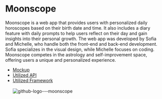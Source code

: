 # Moonscope

Moonscope is a web app that provides users with personalized daily horoscopes based on their birth date and time. It also includes a diary feature with daily prompts to help users reflect on their day and gain insights into their personal growth. The web app was developed by Sofia and Michelle, who handle both the front-end and back-end development. Sofia specializes in the visual design, while Michelle focuses on coding. Moonscope competes in the astrology and self-improvement space, offering users a unique and personalized experience.
<br>
* [Mockup](https://www.figma.com/file/hVTN4FmUyLMTvFbSt89r0m/moonscope?node-id=0%3A1&t=Xz8Yas0AWCU90LqL-1)
* [Utilized API](https://ohmanda.com/api/horoscope/)
* [Utilized Framework](https://nestjs.com/)
<br><br>
![github-logo---moonscope](https://user-images.githubusercontent.com/49374334/235768497-8c58fa34-d333-44ee-80a2-f2cef8f95597.jpg)
